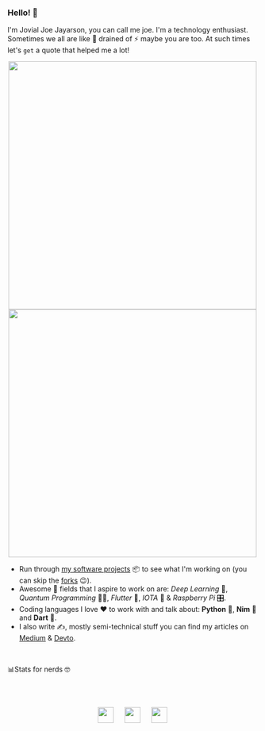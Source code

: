 ### Hello! 👋

I'm Jovial Joe Jayarson, you can call me joe. I'm a technology enthusiast. Sometimes we all are like 🔋 drained of ⚡️ maybe you are too. At such times let's `get` a quote that helped me a lot!

<p align="center">
  <img src='https://i.stack.imgur.com/XfptG.png' width='500' />
  <img src='https://i.stack.imgur.com/UbstJ.png' width='500' />
</p>

- Run through [my software projects](https://github.com/joe733?tab=repositories) 📦 to see what I'm working on (you can skip the [forks](https://github.com/joe733?tab=repositories&q=&type=source&language=) 😉).
- Awesome 🤩 fields that I aspire to work on are: *Deep Learning* 🧬, *Quantum Programming* 👨‍💻, *Flutter* 💙, *IOTA* 💸 & *Raspberry Pi* 🎛.
- Coding languages I love ❤️ to work with and talk about: **Python** 🐍, **Nim** 👑 and **Dart** 🎯.
- I also write ✍️, mostly semi-technical stuff you can find my articles on [Medium](https://medium.com/@joe733/) & [Devto](https://dev.to/joe733/).

<br />

📊Stats for nerds 🤓
<!--START_SECTION:waka-->
<!--END_SECTION:waka-->

<br /><br />

<p align ='center'>
	<a href='https://www.linkedin.com/in/joe733'><img src='https://i.stack.imgur.com/gWQXc.png' width='32'/></a> &emsp;
	<a href='https://twitter.com/joe_733'><img src='https://i.stack.imgur.com/HZHmV.png' width='32'/></a> &emsp;
	<a href='https://t.me/joe733'><img src='https://i.stack.imgur.com/rmb2x.png' width='32'/></a>
</p>
